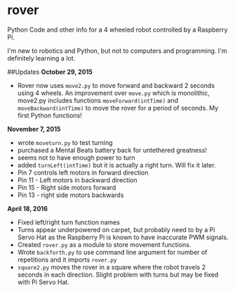 # rover
Python Code and other info for a 4 wheeled robot controlled by a Raspberry Pi.

I'm new to robotics and Python, but not to computers and programming. I'm definitely learning a lot.

##Updates
__October 29, 2015__
- Rover now uses `move2.py` to move forward and backward 2 seconds using 4 wheels. An improvement over `move.py`
which is monolithic, move2.py includes functions `moveForward(intTime)` and `moveBackward(intTime)` to move the rover for a period of seconds. My first Python functions!

__November 7, 2015__
- wrote `moveturn.py` to test turning
- purchased a Mental Beats battery back for untethered greatness!
- seems not to have enough power to turn
- added `turnLeft(intTime)` but it is actually a right turn. Will fix it later.
- Pin 7 controls left motors in forward direction
- Pin 11 - Left motors in backward direction
- Pin 15 - Right side motors forward
- Pin 13 - right side motors backwards

__April 18, 2016__
* Fixed left/right turn function names
* Turns appear underpowered on carpet, but probably need to by a Pi Servo Hat as the Raspberry Pi is known to have inaccurate PWM signals.
* Created `rover.py` as a module to store movement functions.
* Wrote `backforth.py` to use command line argument for number of repetitions and it imports `rover.py`
* `square2.py` moves the rover in a square where the robot travels 2 seconds in each direction. Slight problem with turns but may be fixed with Pi Servo Hat.

